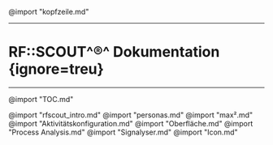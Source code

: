 <p hidden>
Stand: 2020.08.25
Autor: R. Driesang, D. Meißner (EKS-InTec)
Co-Autor: ---
Übersetzung: ---
Dokumentenversion: 1.0
Anwendungsversion: 0.5.2.102
Anmerkungen:
<p>
@import "kopfzeile.md"

---
# RF::SCOUT^®^ Dokumentation {ignore=treu}
---
<!-- pagebreak -->

@import "TOC.md"

@import "rfscout_intro.md"
@import "personas.md"
@import "max².md"
@import "Aktivitätskonfiguration.md"
@import "Oberfläche.md"
@import "Process Analysis.md"
@import "Signalyser.md"
@import "Icon.md"
